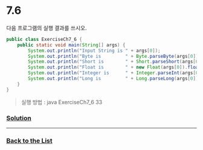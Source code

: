 # 7.6

다음 프로그램의 실행 결과를 쓰시오.

```java
public class ExerciseCh7_6 {
    public static void main(String[] args) {
        System.out.println("Input String is " + args[0]);
        System.out.println("Byte is         " + Byte.parseByte(args[0]));
        System.out.println("Short is        " + Short.parseShort(args[0]));
        System.out.println("Float is        " + new Float(args[0]).floatValue());
        System.out.println("Integer is      " + Integer.parseInt(args[0]));
        System.out.println("Long is         " + Long.parseLong(args[0]));
    }
}
```

> 실행 방법 : java ExerciseCh7_6 33

### [**Solution**](../Solutions/7.6.md)

___

### [**Back to the List**](../#list-of-problems)